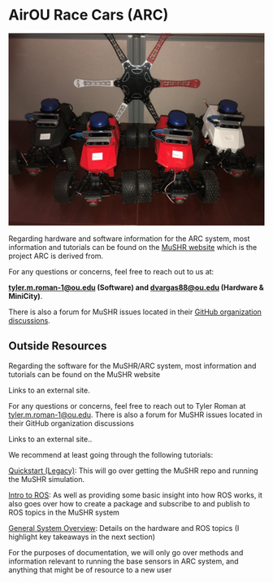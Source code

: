 # AirOU Race Cars (ARC)

![ARC Lineup](../arcPhotos/arc_lineup.jpg)

Regarding hardware and software information for the ARC system, most information and tutorials can be found on the [MuSHR website](https://mushr.io/) which is the project ARC is derived from.

For any questions or concerns, feel free to reach out to us at:

**tyler.m.roman-1@ou.edu (Software) and dvargas88@ou.edu (Hardware & MiniCity)**.

There is also a forum for MuSHR issues located in their [GitHub organization discussions](https://github.com/prl-mushr/mushr/discussions).


## Outside Resources

Regarding the software for the MuSHR/ARC system, most information and tutorials can be found on the MuSHR website

Links to an external site. 

For any questions or concerns, feel free to reach out to Tyler Roman at tyler.m.roman-1@ou.edu. There is also a forum for MuSHR issues located in their GitHub organization discussions

Links to an external site..  

We recommend at least going through the following tutorials: 

[Quickstart (Legacy)](https://mushr.io/tutorials/quickstart/): This will go over getting the MuSHR repo and running the MuSHR simulation. 

[Intro to ROS](https://mushr.io/tutorials/intro-to-ros/): As well as providing some basic insight into how ROS works, it also goes over how to create a package and subscribe to and publish to ROS topics in the MuSHR system 

[General System Overview](https://mushr.io/tutorials/overview/): Details on the hardware and ROS topics (I highlight key takeaways in the next section) 

For the purposes of documentation, we will only go over methods and information relevant to running the base sensors in ARC system, and anything that might be of resource to a new user 
